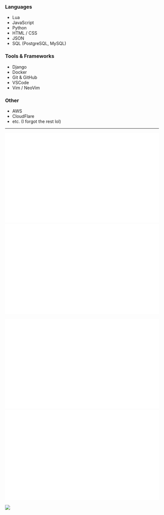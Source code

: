 ### Languages
- Lua
- JavaScript
- Python
- HTML / CSS
- JSON
- SQL (PostgreSQL, MySQL)

### Tools & Frameworks
- Django
- Docker
- Git & GitHub
- VSCode
- Vim / NeoVim

### Other
- AWS
- CloudFlare
- etc. (I forgot the rest lol)

---

![](https://raw.githubusercontent.com/bexxi002/github-stats/master/generated/overview.svg#gh-dark-mode-only)
![](https://raw.githubusercontent.com/bexxi002/github-stats/master/generated/overview.svg#gh-light-mode-only)

![](https://raw.githubusercontent.com/bexxi002/github-stats/master/generated/languages.svg#gh-dark-mode-only)
![](https://raw.githubusercontent.com/bexxi002/github-stats/master/generated/languages.svg#gh-light-mode-only)

![](https://komarev.com/ghpvc/?username=bexxi002&style=pixel)

